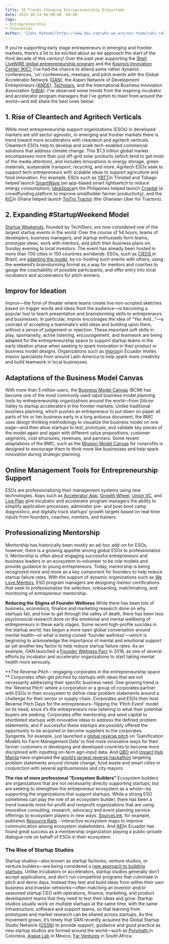 ```yaml
---
title: 10 Trends Changing Entrepreneurship Ecosystems
date: 2019-10-24 06:00:00 -04:00
tags:
- Entrepreneurship
- Innovation
Author: "[Zaki Raheem](https://www.dai.com/who-we-are/our-team/zaki-raheem)"
---
```


If you’re supporting early stage entrepreneurs in emerging and frontier markets, there’s a lot to be excited about as we approach the start of the third decade of this century! Over the past year supporting the [Shell LiveWIRE global entrepreneurship program](https://www.dai.com/our-work/projects/worldwide-shell-livewire-global-consultancy) and the [Kosmos Innovation Center (KIC)](https://www.dai.com/our-work/projects/ghana-kosmos-innovation-center-kic), I’ve had the chance to attend some rather dynamic conferences, ‘un’-conferences, meetups, and pitch events with the Global Accelerator Network ([GAN](https://www.gan.co/)), the Aspen Network of Development Entrepreneurs ([ANDE](http://andeglobal.org/)), [Techstars](https://www.techstars.com/), and the International Business Innovation Association ([InBIA](https://inbia.org/)). I’ve observed some trends from the inspiring incubator and accelerator program managers that I’ve gotten to meet from around the world—and will share the best ones below:

<!--more-->

## 1. Rise of Cleantech and Agritech Verticals

While most entrepreneurship support organizations (ESOs) in developed markets are still sector agnostic, in emerging and frontier markets there is trend toward more accelerators with cleantech and agritech verticals. Cleantech ESOs help to develop and scale tech-enabled commercial solutions that address climate change. This $1.3 trillion global market encompasses more than just off-grid solar products (which tend to get most of the media attention), and includes innovations in energy storage, green materials, sustainable transport, recycling, and more. Agritech ESOs seek to support tech entrepreneurs with scalable ideas to support agriculture and food innovation. For example, ESOs such as [YBTT](https://www.facebook.com/yourybtt/)in Trinidad and Tobago helped launch [SmartWave ](https://www.facebook.com/SmartwaveCaribbean/)(an app-based smart lightswitch to reduce energy consumption); [IdeaSpace](http://www.ideaspacefoundation.org/)in the Philippines helped launch [Cropital](https://www.cropital.com/) (a crowdfunding platform to improve smallholder farmer productivity), and the [KIC](https://www.kosmosinnovationcenter.com/)in Ghana helped launch [TroTro Tractor](https://www.trotrotractor.com/) (the Ghanaian Uber for Tractors).

## 2. Expanding #StartupWeekend Model

[Startup Weekends](https://startupweekend.org/), founded by TechStars, are now considered one of the largest startup events in the world. Over the course of 54 hours, teams of developers, business managers, and startup enthusiasts form teams, prototype ideas, work with mentors, and pitch their business plans on Sunday evening to local investors. The event has already been hosted in more than 700 cities in 150 countries worldwide. ESOs, such as [CIEDS ](https://www.cieds.org.br/)in Brazil, are [adapting the model](https://www.livewire.shell/what-is-shell-livewire/news/brazil-holds-selection-weekend.html), by co-hosting such events with others, using the weekend’s brainstorming format as a way for mentors and coaches to gauge the coachability of possible participants, and offer entry into local incubators and accelerators for pitch winners.

## Improv for Ideation

Improv—the form of theater where teams create live non-scripted sketches based on trigger words and ideas from the audience—is becoming a popular tool to teach presentation and brainstorming skills to entrepreneurs and businesses. In particular, improv encourages the idea of "Yes And…"—a concept of accepting a teammate’s wild ideas and building upon them, without a sense of judgement or rejection. These important soft skills in play, spontaneity, active listening, encouragement, and teamwork are being adapted for the entrepreneurship space to support startup teams in the early ideation phase when seeking to spark innovation in their product or business model designs. Organizations such as [Impros](http://www.impros.org/)in Ecuador invites improv specialists from around Latin America to help spark more creativity and build teamwork in local businesses.

## Adaptations of the Business Model Canvas

With more than 5 million users, the [Business Model Canvas](http://strategyzer.com/) (BCM) has become one of the most commonly used rapid business model planning tools by entrepreneurship organizations around the world—from Silicon Valley to startup accelerators in the frontier markets. Unlike traditional business planning, which pushes an entrepreneur to put down on paper all parts of his or her business early in a long arduous document, the BMC uses design thinking methodology to visualize the business model on one page—and then allow startups to test, prototype, and validate key pieces of the model again and again with different value propositions, customer segments, cost structures, revenues, and partners. Some recent adaptations of the BMC, such as the [Mission Model Canvas](https://www.afwerx.af.mil/resources/Mission-Model-Canvas-Editable-2.pdf) for nonprofits is designed to encourage them to think more like businesses and help spark innovation during strategic planning. 

## Online Management Tools for Entrepreneurship Support

ESOs are professionalizing their management systems using new technologies. Apps such as [Accelerator App](http://acceleratorapp.co/), [Growth Wheel](https://www.growthwheel.com/), [Union VC,](https://union.vc/) and [Live Plan](https://www.liveplan.com/) give incubator and accelerator program managers the ability to simplify application processes; administer pre- and post-boot camp diagnostics; and digitally track startups’ growth targets based on real-time inputs from founders, coaches, mentors, and trainers. 

## Professionalizing Mentorship

Mentorship has historically been mostly an ad-hoc add-on for ESOs, however, there is a growing appetite among global ESOs to professionalize it. Mentorship is often about engaging successful entrepreneurs and business leaders in an ecosystem to volunteer to be role models and provide guidance to young entrepreneurs. Today, mentorship is being recognized more and more as a key component for founders to help reduce startup failure rates. With the support of dynamic organizations such as [We Love Mentors](https://welovementors.com/), ESO program managers are designing mentor certifications that seek to professionalize the selection, onboarding, matchmaking, and monitoring of entrepreneur mentorship. 

**Reducing the Stigma of Founder Wellness**
While there has been lots of business, economics, finance and marketing research done on why startups fail, and how to get through the valley of death, there has been less psychosocial research done on the emotional and mental wellbeing of entrepreneurs in these early stages. Some recent high-profile suicides in the startup world, has begun a more open global conversation around mental health—or what is being coined ‘founder wellness’—which is beginning to acknowledge the importance of mental and emotional support as yet another key factor to help reduce startup failure rates. As an example, GAN launched a [Founder Wellness Pact](https://www.gan.co/blog/the-founder-wellness-pact-how-accelerators-are-addressing-depression-among-founders/) in 2016, as one of several efforts by incubator and accelerator organizations to start taking mental health more seriously.  

**The Reverse Pitch – engaging corporates in the entrepreneurship space
**
Corporates often get pitched by startups with ideas that are not necessarily addressing their specific business need. One growing trend is the ‘Reverse Pitch’ where a corporation or a group of corporates partner with ESOs in their ecosystem to define clear problem statements around a challenge for their sector or supply chain. Corporates and ESOs then host Reverse Pitch Days for the entrepreneurs– flipping the ‘Pitch Event’ model on its head, since it’s the entrepreneurs now listening to what their potential buyers are seeking. Corporates offer mentorship and seed capital to shortlisted startups with innovative ideas to address the defined problem statements, and if successful these startups are possibly offered the opportunity to be acquired or become suppliers to the corporates. Syngenta, for example, just launched a [global reverse pitch](https://www.auri.org/2019/02/reversepitch/) on ‘Gamification Models for Farm Management Data’ to find more innovative ways for their farmer customers in developing and developed countries to become more disciplined with inputting on-farm agri-input data. And [QBO](https://qbo.com.ph/) and [Impact Hub Manila](https://impacthub.ph/) have organized the [world’s largest reverse hackathon](https://www.impact2050.com/impact-hackathon/) targeting problem statements around climate change, food waste and smart cities in conjunction with several agribusinesses and city mayors.

**The rise of more professional “Ecosystem Builders”**
Ecosystem builders are organizations that are not necessarily directly supporting startups, but are seeking to strengthen the entrepreneur ecosystem as a whole—by supporting the organizations that support startups. While a strong ESO sometimes can play the role of an ecosystem builder, there has been a trend towards more for-profit and nonprofit organizations that are using innovative consulting, research, advocacy and event planning service offerings to ecosystem players in new ways. [SourceLink](https://www.kcsourcelink.com/), for example, publishes [Resource Rails](https://www.kcsourcelink.com/blog/post/blog/2017/06/13/take-a-ride-on-the-kcsourcelink-resource-rail) - interactive ecosystem maps to improve communication among ecosystem stakeholders. And [AEI](http://www.aei.ec/en/home/)in Ecuador has found great success as a membership organization playing a public-private dialogue role on behalf of ESOs in their ecosystem. 

### The Rise of Startup Studios

Startup studios—also known as startup factories, venture studios, or venture builders—are being considered a [new approach to building startups](https://www.gssn.co/media). Unlike incubators or accelerators, startup studios generally don’t accept applications, and don’t run competitive programs that culminate in pitch and demo days. Instead they test and build ideas from within their own business and investor networks—often matching an inventor and/or seasoned startup CEO with operations, finance, marketing, and product development teams that they need to test their ideas and grow. Startup studios usually work on multiple startups at the same time, with the same infrastructure, software and support teams, so that learning from prototypes and market research can be shared across startups. As this movement grows, it’s timely that GAN recently acquired the Global Startup Studio Network ([GSSN](https://www.gssn.co/)) to provide support, guidance and good practice as new startup studios are formed around the world—such as [Polymath ](https://polymathv.com/)in Colombia, [Agave Lab](http://www.agavelab.com/) in Mexico, [Far Ventures](http://www.far-ventures.com/) in South Africa.